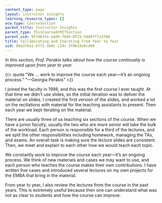 ```yaml
---
content_type: page
layout: instructor_insights
learning_resource_types: []
ocw_type: CourseSection
parent_title: Instructor Insights
parent_type: ThisCourseAtMITSection
parent_uid: 9ffd63fe-edd9-fb69-0f25-5dd97ffa3788
title: Collaborating and Iterating From Year to Year
uid: 08a37ba1-b7f2-1b0c-134c-3f8618a8cd68
---
```


_In this section, Prof. Perakis talks about how the course continually is improved upon from year to year._

{{< quote "We … work to improve the course each year—it’s an ongoing process." "—Georgia Perakis" >}}

I joined the faculty in 1998, and this was the first course I ever taught. At that time we didn't use slides, so the initial iteration was to deliver the material on slides. I created the first version of the slides, and worked a lot on the recitations with material for the teaching assistants to present. Then each year we kept iterating on the material.

There are usually three of us teaching six sections of the course. When we have a junior faculty, usually the two who are more senior will take the bulk of the workload. Each person is responsible for a third of the lectures, and we split the other responsibilities including homework, managing the TAs, and exams. An overall task is making sure the lecture slides are consistent. Then, we meet and explain to each other how we would teach each topic.

We constantly work to improve the course each year—it’s an ongoing process. We think of new materials and cases we may want to use, and each person who teaches the course makes their own contributions. I have written five cases and introduced several lectures on my own projects for the EMBA that bring in the material.

From year to year, I also review the lectures from the course in the past years. This is extremely useful because then one can understand what was not as clear to students and how the course can improve.